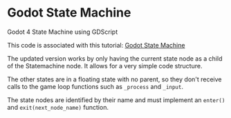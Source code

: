 # Godot State Machine
Godot 4 State Machine using GDScript

This code is associated with this tutorial: [Godot State Machine](https://gdscript.com/godot-state-machine)

The updated version works by only having the current state node as a child of the Statemachine node. It allows for a very simple code structure.

The other states are in a floating state with no parent, so they don't receive calls to the game loop functions such as `_process` and `_input`.

The state nodes are identified by their name and must implement an `enter()` and `exit(next_node_name)` function.
